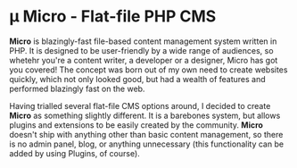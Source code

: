 # μ Micro - Flat-file PHP CMS

**Micro** is blazingly-fast file-based content management system written in PHP. It is designed to be user-friendly by a wide range of audiences, so whetehr you're a content writer, a developer or a designer, Micro has got you covered! The concept was born out of my own need to create websites quickly, which not only looked good, but had a wealth of features and performed blazingly fast on the web. 

Having trialled several flat-file CMS options around, I decided to create **Micro** as something slightly different. It is a barebones system, but allows plugins and extensions to be easily created by the community. **Micro** doesn't ship with anything other than basic content management, so there is no admin panel, blog, or anything unnecessary (this functionality can be added by using Plugins, of course).



